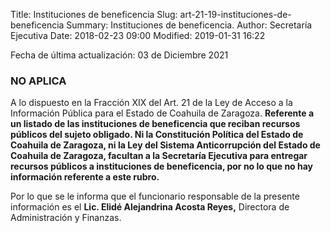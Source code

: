 Title: Instituciones de beneficencia
Slug: art-21-19-instituciones-de-beneficencia
Summary: Instituciones de beneficencia.
Author: Secretaría Ejecutiva
Date: 2018-02-23 09:00
Modified: 2019-01-31 16:22


Fecha de última actualización: 03 de Diciembre 2021


### NO APLICA

A lo dispuesto en la Fracción XIX del Art. 21 de la Ley de Acceso a la Información Pública para el Estado de Coahuila de Zaragoza. **Referente a un listado de las instituciones de beneficencia que reciban recursos públicos del sujeto obligado. Ni la Constitución Política del Estado de Coahuila de Zaragoza, ni la Ley del Sistema Anticorrupción del Estado de Coahuila de Zaragoza, facultan a la Secretaría Ejecutiva para entregar recursos públicos a instituciones de beneficencia, por no lo que no hay información referente a este rubro.**

Por lo que se le informa que el funcionario responsable de la presente información es el **Lic. Elidé Alejandrina Acosta Reyes,** Directora de Administración y Finanzas.
